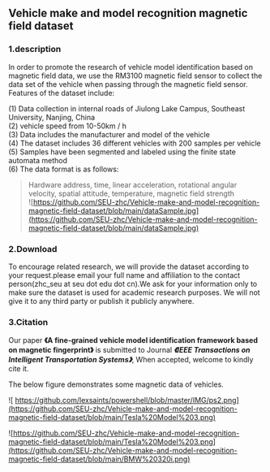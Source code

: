 ## Vehicle make and model recognition magnetic field dataset

### 1.description

In order to promote the research of vehicle model identification based on magnetic field data, we use the RM3100 magnetic field sensor to collect the data set of the vehicle when passing through the magnetic field sensor. Features of the dataset include:

(1) Data collection in internal roads of Jiulong Lake Campus, Southeast University, Nanjing, China</br>
(2) vehicle speed from 10-50km / h</br>
(3) Data includes the manufacturer and model of the vehicle</br>
(4) The dataset includes 36 different vehicles with 200 samples per vehicle</br>
(5) Samples have been segmented and labeled using the finite state automata method</br>
(6) The data format is as follows:</br>
> Hardware address, time, linear acceleration, rotational angular velocity, spatial attitude, temperature, magnetic field strength</br>
![https://github.com/SEU-zhc/Vehicle-make-and-model-recognition-magnetic-field-dataset/blob/main/dataSample.jpg](https://github.com/SEU-zhc/Vehicle-make-and-model-recognition-magnetic-field-dataset/blob/main/dataSample.jpg)
### 2.Download
To encourage related research, we will provide the dataset according to your request.please email your full name and affiliation to the contact person(zhc_seu at seu dot edu dot cn).We ask for your information only to make sure the dataset is used for academic research purposes. We will not give it to any third party or publish it publicly anywhere.

### 3.Citation
Our paper **《A fine-grained vehicle model identification framework based on magnetic fingerprint》** is submitted to Journal ***《IEEE Transactions on Intelligent Transportation Systems》***, When accepted, welcome to kindly cite it.

The below figure demonstrates some magnetic data of vehicles.


![ https://github.com/lexsaints/powershell/blob/master/IMG/ps2.png](https://github.com/SEU-zhc/Vehicle-make-and-model-recognition-magnetic-field-dataset/blob/main/Tesla%20Model%203.png)

![https://github.com/SEU-zhc/Vehicle-make-and-model-recognition-magnetic-field-dataset/blob/main/Tesla%20Model%203.png](https://github.com/SEU-zhc/Vehicle-make-and-model-recognition-magnetic-field-dataset/blob/main/BMW%20320i.png)
